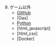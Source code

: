 9. ゲーム以外
   + [GitHub](Github/Github.md)
   + [Gas]
   + [Python](https://drive.google.com/drive/folders/1Pwr0G_I46uJpsPWQFGAk6pymbJDx_hR_)
   + [html_javascript]
   + [html_css]
   + [Docker]

